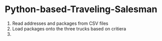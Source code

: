 # Python-based-Traveling-Salesman


1. Read addresses and packages from CSV files
2. Load packages onto the three trucks based on critiera
3. 